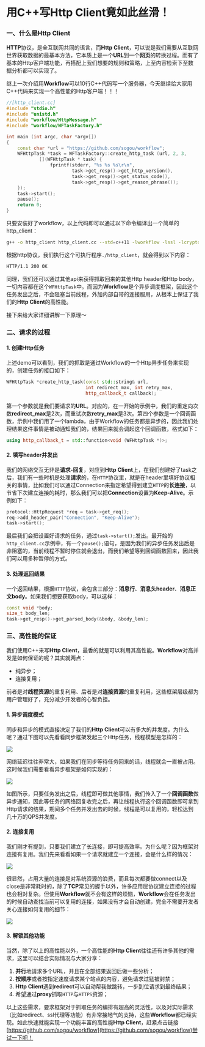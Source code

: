 # 用C++写Http Client竟如此丝滑！

### 一、什么是Http Client

**HTTP**协议，是全互联网共同的语言，而**Http Client**，可以说是我们需要从互联网世界获取数据的最基本方法，它本质上是一个**URL**到一个**网页**的转换过程。而有了基本的Http客户端功能，再搭配上我们想要的规则和策略，上至内容检索下至数据分析都可以实现了。

继上一次介绍用**Workflow**可以10行C++代码写一个服务器，今天继续给大家用C++代码来实现一个高性能的Http客户端！！！

```cpp
//[http_client.cc]
#include "stdio.h"
#include "unistd.h"
#include "workflow/HttpMessage.h"
#include "workflow/WFTaskFactory.h"

int main (int argc, char *argv[])
{
    const char *url = "https://github.com/sogou/workflow";
    WFHttpTask *task = WFTaskFactory::create_http_task (url, 2, 3,
            [](WFHttpTask * task) { 
                fprintf(stderr, "%s %s %s\r\n",
                        task->get_resp()->get_http_version(),
                        task->get_resp()->get_status_code(),
                        task->get_resp()->get_reason_phrase());
    });
    task->start();
    pause();
    return 0;
}
```
只要安装好了workflow，以上代码即可以通过以下命令编译出一个简单的http_client：
```sh
g++ -o http_client http_client.cc --std=c++11 -lworkflow -lssl -lcrypto -lpthread
```
根据http协议，我们执行这个可执行程序``./http_client``，就会得到以下内容：
```sh
HTTP/1.1 200 OK
```
同理，我们还可以通过其他api来获得抓取回来的其他Http header和Http body，一切内容都在这个``WFHttpTask``中。而因为**Workflow**是个异步调度框架，因此这个任务发出之后，不会阻塞当前线程，外加内部自带的连接服用，从根本上保证了我们的**Http Client**的高性能。

接下来给大家详细讲解一下原理～

### 二、请求的过程

#### 1. 创建Http任务

上述demo可以看到，我们的抓取是通过Workflow的一个Http异步任务来实现的，创建任务的接口如下：
```cpp
WFHttpTask *create_http_task(const std::string& url,
                             int redirect_max, int retry_max,
                             http_callback_t callback);
```
第一个参数就是我们要请求的**URL**。对应的，在一开始的示例中，我们的重定向次数**redirect_max**是2次，而重试次数**retry_max**是3次。第四个参数是一个回调函数，示例中我们用了一个lambda，由于Workflow的任务都是异步的，因此我们处理结果这件事情是被动通知我们的，结果回来就会调起这个回调函数，格式如下：
```cpp
using http_callback_t = std::function<void (WFHttpTask *)>;
```

#### 2. 填写header并发出

我们的网络交互无非是**请求-回复**，对应到**Http Client**上，在我们创建好了task之后，我们有一些时机是处理**请求**的，在``HTTP``协议里，就是在header里填好协议相关的事情，比如我们可以通过Connection来指定希望得到建立``HTTP``的**长连接**，以节省下次建立连接的耗时，那么我们可以把**Connection**设置为**Keep-Alive**。示例如下：
```cpp
protocol::HttpRequest *req = task->get_req();
req->add_header_pair("Connection", "Keep-Alive");
task->start();
```
最后我们会把设置好请求的任务，通过``task->start();``发出。最开始的``http_client.cc``示例中，有一个``pause();``语句，是因为我们的异步任务发出后是非阻塞的，当前线程不暂时停住就会退出，而我们希望等到回调函数回来，因此我们可以用多种暂停的方式。

#### 3. 处理返回结果

一个返回结果，根据``HTTP``协议，会包含三部分：**消息行**、**消息头header**、**消息正文body**。如果我们想要获取body，可以这样：
```cpp
const void *body;
size_t body_len;
task->get_resp()->get_parsed_body(&body, &body_len); 
```

### 三、高性能的保证

我们使用C++来写**Http Client**，最香的就是可以利用其高性能。**Workflow**对高并发是如何保证的呢？其实就两点：
- 纯异步；
- 连接复用；

前者是对**线程资源**的重复利用、后者是对**连接资源**的重复利用，这些框架层级都为用户管理好了，充分减少开发者的心智负担。

#### 1. 异步调度模式
同步和异步的模式直接决定了我们的**Http Client**可以有多大的并发度。为什么呢？通过下图可以先看看同步框架发起三个Http任务，线程模型是怎样的：

<img src="https://raw.githubusercontent.com/wiki/holmes1412/holmes1412/spider-sync-threads-model.png">

网络延迟往往非常大，如果我们在同步等待任务回来的话，线程就会一直被占用。这时候我们需要看看异步框架是如何实现的：

<img src="https://raw.githubusercontent.com/wiki/holmes1412/holmes1412/spider-async-thread-model.png">

如图所示，只要任务发出之后，线程即可做其他事情，我们传入了一个**回调函数**做异步通知，因此等任务的网络回复收完之后，再让线程执行这个回调函数即可拿到Http请求的结果，期间多个任务并发出去的时候，线程是可以复用的，轻松达到几十万的QPS并发度。

#### 2. 连接复用

我们刚才有提到，只要我们建立了长连接，即可提高效率。为什么呢？因为框架对连接有复用。我们先来看看如果一个请求就建立一个连接，会是什么样的情况：

<img src="https://raw.githubusercontent.com/wiki/holmes1412/holmes1412/spider-traditional-connection-model.png">

很显然，占用大量的连接是对系统资源的浪费，而且每次都要做connect以及close是非常耗时的，除了**TCP**常见的握手以外，许多应用层协议建立连接的过程也会相对复杂。但使用**Workflow**就不会有这样的烦恼，**Workflow**会在任务发出的时候自动查找当前可以复用的连接，如果没有才会自动创建，完全不需要开发者关心连接如何复用的细节：

<img src="https://raw.githubusercontent.com/wiki/holmes1412/holmes1412/spider-reuse-connection-model.png">

#### 3. 解锁其他功能

当然，除了以上的高性能以外，一个高性能的**Http Client**往往还有许多其他的需求，这里可以结合实际情况与大家分享：
1. **并行**地请求多个URL，并且在全部结果返回后做一些分析；
2. **按顺序**或者按指定速度请求某个站点的内容，避免请求过猛被封禁；
3. **Http Client**遇到**redirect**可以自动帮我做跳转，一步到位请求到最终结果；
4. 希望通过**proxy**抓取``HTTP``与``HTTPS``资源；

以上这些需求，要求框架对于抓取任务的编排有超高的灵活性，以及对实际需求（比如redirect、ssl代理等功能）有非常接地气的支持，这些**Workflow**都已经实现。如此快速就能实现一个功能丰富的高性能**Http Client**，赶紧点击链接[https://github.com/sogou/workflow](https://github.com/sogou/workflow)尝试一下吧！
